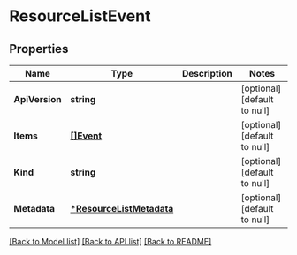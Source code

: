 # ResourceListEvent

## Properties
Name | Type | Description | Notes
------------ | ------------- | ------------- | -------------
**ApiVersion** | **string** |  | [optional] [default to null]
**Items** | [**[]Event**](Event.md) |  | [optional] [default to null]
**Kind** | **string** |  | [optional] [default to null]
**Metadata** | [***ResourceListMetadata**](ResourceListMetadata.md) |  | [optional] [default to null]

[[Back to Model list]](../README.md#documentation-for-models) [[Back to API list]](../README.md#documentation-for-api-endpoints) [[Back to README]](../README.md)



